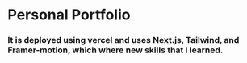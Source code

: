 # Personal Portfolio

### It is deployed using vercel and uses Next.js, Tailwind, and Framer-motion, which where new skills that I learned.
